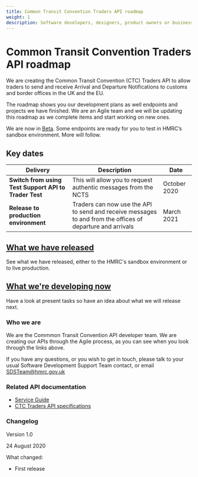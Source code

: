```yaml
---
title: Common Transit Convention Traders API roadmap
weight: 1
description: Software developers, designers, product owners or business analysts - see how you can integrate your software with Common Transit Convention Traders API.
---
```

# Common Transit Convention Traders API roadmap</H1>


We are creating the Common Transit Convention (CTC) Traders API to allow traders to send and receive Arrival and Departure Notifications to customs and border offices in the UK and the EU.  

The roadmap shows you our development plans as well endpoints and projects we have finished. We are an Agile team and we will be updating this roadmap as we complete items and start working on new ones.

We are now in [Beta](https://www.gov.uk/help/beta). Some endpoints are ready for you to test in HMRC’s sandbox environment. More will follow.



## Key dates


| **Delivery** | **Description** |**Date** |
|------|-------------|--------|
|**Switch from using Test Support API to Trader Test**| This will allow you to request authentic messages from the NCTS | October 2020 |   
|**Release to production environment**| Traders can now use the API to send and receive messages to and from the offices of departure and arrivals|March 2021|


## [What we have released](documentation/released.html)

See what we have released, either to the HMRC's sandbox environment or to live production.


## [What we're developing now](documentation/developing-now.html)

Have a look at present tasks so have an idea about what we will release next.


### Who we are

We are the Commmon Transit Convention API developer team. We are creating our APIs through the Agile process, as you can see when you look through the links above.

If you have any questions, or you wish to get in touch, please talk to your usual Software Development Support Team contact, or email SDSTeam@hmrc.gov.uk

### Related API documentation
<!--- Section owner: MTD Programme --->

  * [Service Guide](https://developer.service.hmrc.gov.uk/guides/common-transit-convention-traders-service-guide/)
  * [CTC Traders API specifications](https://developer.service.hmrc.gov.uk/api-documentation/docs/api/service/common-transit-convention-traders/1.0)

### Changelog
<!--- Section owner: MTD Programme --->

Version 1.0

24 August 2020

What changed:

* First release
